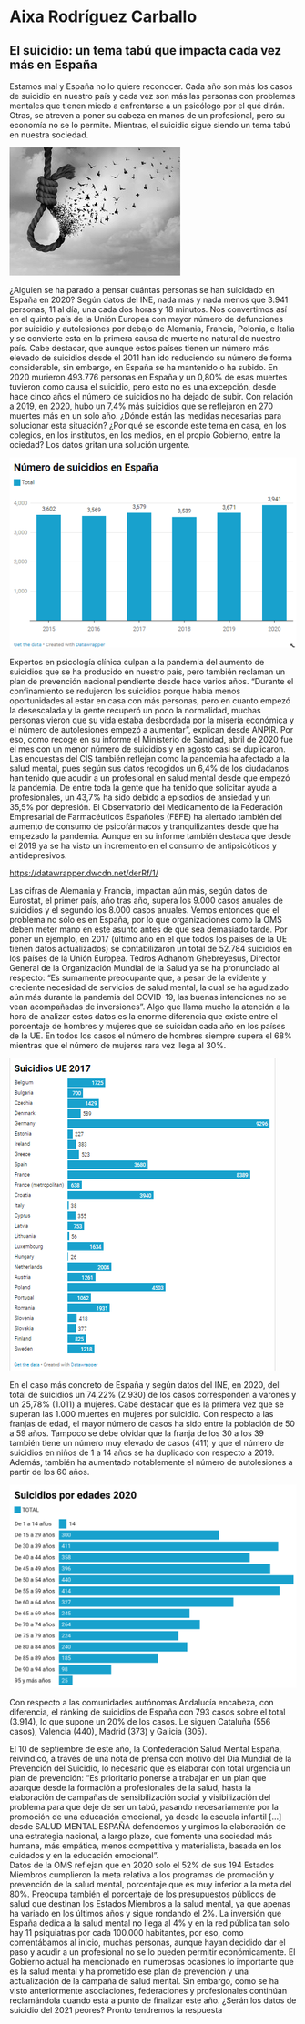 # Aixa Rodríguez Carballo
## El suicidio: un tema tabú que impacta cada vez más en España


Estamos mal y España no lo quiere reconocer. Cada año son más los casos de suicidio en nuestro país y cada vez son más las personas con problemas mentales que tienen miedo a enfrentarse a un psicólogo por el qué dirán. Otras, se atreven a poner su cabeza en manos de un profesional, pero su economía no se lo permite. Mientras, el suicidio sigue siendo un tema tabú en nuestra sociedad. 

![](imagen-principal.png)

¿Alguien se ha parado a pensar cuántas personas se han suicidado en España en 2020? Según datos del INE, nada más y nada menos que 3.941 personas, 11 al día, una cada dos horas y 18 minutos. Nos convertimos así en el quinto país de la Unión Europea con mayor número de defunciones por suicidio y autolesiones por debajo de Alemania, Francia, Polonia, e Italia y se convierte esta en la primera causa de muerte no natural de nuestro país. Cabe destacar, que aunque estos países tienen un número más elevado de suicidios desde el 2011 han ido reduciendo su número de forma considerable, sin embargo, en España se ha mantenido o ha subido.
En 2020 murieron 493.776 personas en España y un 0,80% de esas muertes tuvieron como causa el suicidio, pero esto no es una excepción, desde hace cinco años el número de suicidios no ha dejado de subir. Con relación a 2019, en 2020, hubo un 7,4% más suicidios que se reflejaron en 270 muertes más en un solo año. ¿Dónde están las medidas necesarias para solucionar esta situación? ¿Por qué se esconde este tema en casa, en los colegios, en los institutos, en los medios, en el propio Gobierno, entre la ociedad? Los datos gritan una solución urgente.

![](Numero-total-suicidios.PNG)

Expertos en psicología clínica culpan a la pandemia del aumento de suicidios que se ha producido en nuestro país, pero también reclaman un plan de prevención nacional pendiente desde hace varios años. “Durante el confinamiento se redujeron los suicidios porque había menos oportunidades al estar en casa con más personas, pero en cuanto empezó la desescalada y la gente recuperó un poco la normalidad, muchas personas vieron que su vida estaba desbordada por la miseria económica y el número de autolesiones empezó a aumentar”, explican desde ANPIR. Por eso, como recoge en su informe el Ministerio de Sanidad, abril de 2020 fue el mes con un menor número de suicidios y en agosto casi se duplicaron. 
Las encuestas del CIS también reflejan como la pandemia ha afectado a la salud mental, pues según sus datos recogidos un 6,4% de los ciudadanos han tenido que acudir a un profesional en salud mental desde que empezó la pandemia. De entre toda la gente que ha tenido que solicitar ayuda a profesionales, un 43,7% ha sido debido a episodios de ansiedad y un 35,5% por depresión.
El Observatorio del Medicamento de la Federación Empresarial de Farmacéuticos Españoles (FEFE) ha alertado también del aumento de consumo de psicofármacos y tranquilizantes desde que ha empezado la pandemia. Aunque en su informe también destaca que desde el 2019 ya se ha visto un incremento en el consumo de antipsicóticos y antidepresivos. 
 
https://datawrapper.dwcdn.net/derRf/1/
           
Las cifras de Alemania y Francia, impactan aún más, según datos de Eurostat, el primer país, año tras año, supera los 9.000 casos anuales de suicidios y el segundo los 8.000 casos anuales. Vemos entonces que el problema no sólo es en España, por lo que organizaciones como la OMS deben meter mano en este asunto antes de que sea demasiado tarde. Por poner un ejemplo, en 2017 (último año en el que todos los países de la UE tienen datos actualizados) se contabilizaron un total de 52.784 suicidios en los países de la Unión Europea. 
Tedros Adhanom Ghebreyesus, Director General de la Organización Mundial de la Salud ya se ha pronunciado al respecto: “Es sumamente preocupante que, a pesar de la evidente y creciente necesidad de servicios de salud mental, la cual se ha agudizado aún más durante la pandemia del COVID-19, las buenas intenciones no se vean acompañadas de inversiones”.
Algo que llama mucho la atención a la hora de analizar estos datos es la enorme diferencia que existe entre el porcentaje de hombres y mujeres que se suicidan cada año en los países de la UE. En todos los casos el número de hombres siempre supera el 68% mientras que el número de mujeres rara vez llega al 30%.

![](Suicidios-UE-2017.PNG)

En el caso más concreto de España y según datos del INE, en 2020, del total de suicidios un 74,22% (2.930) de los casos corresponden a varones y un 25,78% (1.011) a mujeres. Cabe destacar que es la primera vez que se superan las 1.000 muertes en mujeres por suicidio. Con respecto a las franjas de edad, el mayor número de casos ha sido entre la población de 50 a 59 años. Tampoco se debe olvidar que la franja de los 30 a los 39 también tiene un número muy elevado de casos (411) y que el número de suicidios en niños de 1 a 14 años se ha duplicado con respecto a 2019. Además, también ha aumentado notablemente el número de autolesiones a partir de los 60 años.

![](Suicidios-por-edades.png)


Con respecto a las comunidades autónomas Andalucía encabeza, con diferencia, el ránking de suicidios de España con 793 casos sobre el total (3.914), lo que supone un 20% de los casos. Le siguen Cataluña (556 casos), Valencia (440), Madrid (373) y Galicia (305).

El 10 de septiembre de este año, la Confederación Salud Mental España, reivindicó, a través de una nota de prensa con motivo del Día Mundial de la Prevención del Suicidio, lo necesario que es elaborar con total urgencia un plan de prevención: “Es prioritario ponerse a trabajar en un plan que abarque desde la formación a profesionales de la salud, hasta la elaboración de campañas de sensibilización social y visibilización del problema para que deje de ser un tabú, pasando necesariamente por la promoción de una educación emocional, ya desde la escuela infantil […] desde SALUD MENTAL ESPAÑA defendemos y urgimos la elaboración de una estrategia nacional, a largo plazo, que fomente una sociedad más humana, más empática, menos competitiva y materialista, basada en los cuidados y en la educación emocional”.  
Datos de la OMS reflejan que en 2020 solo el 52% de sus 194 Estados Miembros cumplieron la meta relativa a los programas de promoción y prevención de la salud mental, porcentaje que es muy inferior a la meta del 80%. Preocupa también el porcentaje de los presupuestos públicos de salud que destinan los Estados Miembros a la salud mental, ya que apenas ha variado en los últimos años y sigue rondando el 2%. 
La inversión que España dedica a la salud mental no llega al 4% y en la red pública tan solo hay 11 psiquiatras por cada 100.000 habitantes, por eso, como comentábamos al inicio, muchas personas, aunque hayan decidido dar el paso y acudir a un profesional no se lo pueden permitir económicamente.
El Gobierno actual ha mencionado en numerosas ocasiones lo importante que es la salud mental y ha prometido ese plan de prevención y una actualización de la campaña de salud mental. Sin embargo, como se ha visto anteriormente asociaciones, federaciones y profesionales continúan reclamándola cuando está a punto de finalizar este año. 
¿Serán los datos de suicidio del 2021 peores?
Pronto tendremos la respuesta

